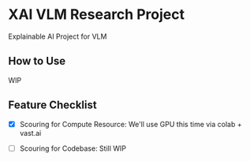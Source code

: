 # XAI VLM Research Project 

Explainable AI Project for VLM

## How to Use

WIP

## Feature Checklist

- [x] Scouring for Compute Resource: We'll use GPU this time via colab + vast.ai
- [ ] Scouring for Codebase: Still WIP



